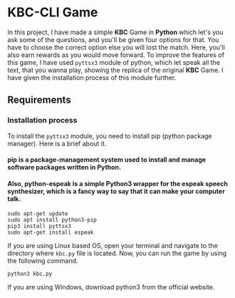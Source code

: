 # KBC-CLI Game

In this project, I have made a simple **KBC** Game in **Python** which let's you ask some of the questions, and you'll be given four options for that. You have to choose the correct option else you will lost the match. Here, you'll also earn rewards as you would move forward.
To improve the features of this game, I have used `pyttsx3` module of python, which let speak all the text, that you wanna 
play, showing the replica of the original **KBC** Game. I have given the installation process of this module further.

## Requirements

### Installation process 

To install the `pyttsx3` module, you need to install pip (python package manager). Here is a brief about it.

#### pip is a package-management system used to install and manage software packages written in Python.
#### Also, python-espeak is a simple Python3 wrapper for the espeak speech synthesizer, which is a fancy way to say that it can make your computer talk.

```
sudo apt-get update
sudo apt install python3-pip
pip3 install pyttsx3
sudo apt-get install espeak
```

If you are using Linux based OS, open your terminal and navigate to the directory where `kbc.py` file is located. Now, you can run the game by using the following command.
```
python3 kbc.py
```
If you are using Windows, download python3 from the official website.

